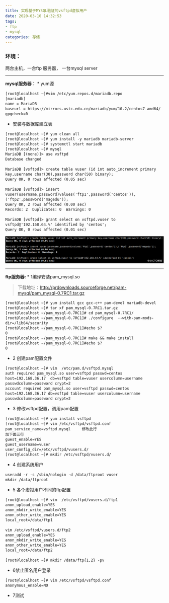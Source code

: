 ```yaml
---
title: 实现基于MYSQL验证的vsftpd虚拟用户
date: 2020-03-10 14:32:53
tags: 
- ftp
- mysql
categories: 存储
---
```


### 环境：

两台主机，一台ftp 服务器， 一台mysql server

<!--more-->

------

**mysql服务器：**
\* yum源

```
[root@localhost ~]#vim /etc/yum.repos.d/mariadb.repo 
[mariadb]
name = MariaDB
baseurl = https://mirrors.ustc.edu.cn/mariadb/yum/10.2/centos7-amd64/
gpgcheck=0
```

- 安装与数据库建立表

```
[root@localhost ~]# yum clean all
[root@localhost ~]# yum install -y mariadb mariadb-server
[root@localhost ~]# systemctl start mariadb
[root@localhost ~]# mysql
MariaDB [(none)]> use vsftpd
Database changed

MariaDB [vsftpd]> create table vuser (id int auto_increment primary key,username char(30),password char(50) binary);
Query OK, 0 rows affected (0.05 sec)

MariaDB [vsftpd]> insert vuser(username,password)values('ftp1',password('centos')),('ftp2',password('magedu'));
Query OK, 2 rows affected (0.00 sec)
Records: 2  Duplicates: 0  Warnings: 0

MariaDB [vsftpd]> grant select on vsftpd.vuser to vsftpd@'192.168.64.%' identified by 'centos';
Query OK, 0 rows affected (0.01 sec)
```

![img](实现基于MYSQL验证的vsftpd虚拟用户/612bf9afdd352896441e336a663b868e.png)

------

**ftp服务器:**
\* 1编译安装pam_mysql.so

> 下载地址：http://prdownloads.sourceforge.net/pam-mysql/pam_mysql-0.7RC1.tar.gz

```
[root@localhost ~]# yum install gcc gcc-c++ pam-devel mariadb-devel
[root@localhost ~]# tar xf pam_mysql-0.7RC1.tar.gz 
[root@localhost ~/pam_mysql-0.7RC1]# cd pam_mysql-0.7RC1/
[root@localhost ~/pam_mysql-0.7RC1]# ./configure  --with-pam-mods-dir=/lib64/security 
[root@localhost ~/pam_mysql-0.7RC1]#echo $?
0
[root@localhost ~/pam_mysql-0.7RC1]# make && make install
[root@localhost ~/pam_mysql-0.7RC1]#echo $?
0
```

- 2 创建pam配置文件

```
[root@localhost ~]# vim  /etc/pam.d/vsftpd.mysql 
auth required pam_mysql.so user=vsftpd passwd=centos host=192.168.36.17  db=vsftpd table=vuser usercolumn=username passwdcolumn=password crypt=2
account required pam_mysql.so user=vsftpd passwd=centos host=192.168.36.17 db=vsftpd table=vuser usercolumn=username passwdcolumn=password crypt=2
```

- 3 修改vsftpd配置，调用pam配置

```
[root@localhost ~]# yum install vsftpd
[root@localhost ~]# vim /etc/vsftpd/vsftpd.conf
pam_service_name=vsftpd.mysql     修改此行   
加下面三行                                                                                 
guest_enable=YES
guest_username=vuser
user_config_dir=/etc/vsftpd/vusers.d/
[root@localhost ~]# mkdir /etc/vsftpd/vusers.d/
```

- 4 创建系统用户

```
useradd -r -s /sbin/nologin -d /data/ftproot vuser
mkdir /data/ftproot
```

- 5 各个虚拟用户不同的ftp配置

```
[root@localhost ~]# vim  /etc/vsftpd/vusers.d/ftp1 
anon_upload_enable=YES
anon_mkdir_write_enable=YES
anon_other_write_enable=YES
local_root=/data/ftp1

vim /etc/vsftpd/vusers.d/ftp2
anon_upload_enable=YES
anon_mkdir_write_enable=YES
anon_other_write_enable=YES
local_root=/data/ftp2

[root@localhost ~]# mkdir /data/ftp{1,2} -pv
```

- 6禁止匿名用户登录

```
[root@localhost ~]# vim /etc/vsftpd/vsftpd.conf
anonymous_enable=NO
```

- 7测试